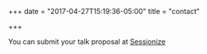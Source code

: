 +++
date = "2017-04-27T15:19:36-05:00"
title = "contact"

+++

You can submit your talk proposal at [Sessionize](https://sessionize.com/go-azure-meetup/)